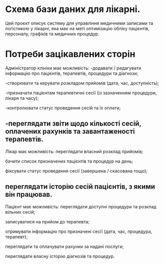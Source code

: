 # Схема бази даних для лікарні.
Цей проєкт описує систему для управління медичними записами та логістикою у лікарні, яка має на меті оптимізацію обліку пацієнтів, персоналу, графіків та медичних процедур.

# Потреби зацікавлених сторін

Адміністратор клініки має можливість:
-додавати / редагувати інформацію про пацієнтів, терапевтів, процедури та діагнози;

-створювати та керувати розкладом прийомів (дата, час, доступність);

-призначати пацієнтам терапевтичні сесії (із зазначенням процедури, лікаря та часу);

-контролювати статус проведення сесій та їх оплати;

-переглядати звіти щодо кількості сесій, оплачених рахунків та завантаженості терапевтів.
-------------------------------------------------------------------------------------------------------
Лікар має можливість:
переглядати власний розклад прийомів;

бачити список призначених пацієнтів та процедур на день;

фіксувати статус проведення сесії (завершена / скасована тощо);

переглядати історію сесій пацієнтів, з якими він працював.
-----------------------------------------------------------------------------------------------------------
Пацієнт має можливість:
переглядати доступні процедури та розклад вільних сесій;

записуватися на прийом до терапевта;

отримувати інформацію про призначені сесії (дата, час, процедура, терапевт);

переглядати та оплачувати рахунки за надані послуги;

переглядати власну історію діагнозів та процедур.


